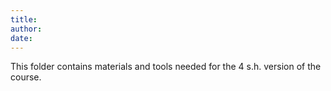 ```yaml
---
title:
author:
date:
---
```


This folder contains materials and tools needed for the 4 s.h. version of the course.
